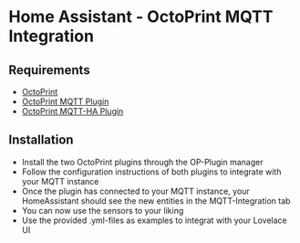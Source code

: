 # Home Assistant - OctoPrint MQTT Integration

## Requirements
- [OctoPrint](https://octoprint.org/)
- [OctoPrint MQTT Plugin](https://github.com/OctoPrint/OctoPrint-MQTT)
- [OctoPrint MQTT-HA Plugin](https://github.com/cmroche/OctoPrint-HomeAssistant)

## Installation
- Install the two OctoPrint plugins through the OP-Plugin manager
- Follow the configuration instructions of both plugins to integrate with your MQTT instance
- Once the plugin has connected to your MQTT instance, your HomeAssistant should see the new entities in the MQTT-Integration tab
- You can now use the sensors to your liking
- Use the provided .yml-files as examples to integrat with your Lovelace UI
